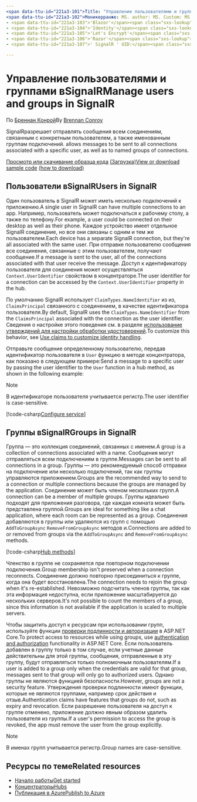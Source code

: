 ```yaml
---
<span data-ttu-id="221a3-101">Title: "Управление пользователями и группами в SignalR " Автор: описание: "Общие сведения о ASP.NET Core SignalR управлении пользователями и группами."</span><span class="sxs-lookup"><span data-stu-id="221a3-101">title: 'Manage users and groups in SignalR' author: description: 'Overview of ASP.NET Core SignalR User and Group management.'</span></span>
<span data-ttu-id="221a3-102">Моникерранже: MS. author: MS. Custom: MS. Дата: нет-Loc:</span><span class="sxs-lookup"><span data-stu-id="221a3-102">monikerRange: ms.author: ms.custom: ms.date: no-loc:</span></span>
- <span data-ttu-id="221a3-103">'Blazor'</span><span class="sxs-lookup"><span data-stu-id="221a3-103">'Blazor'</span></span>
- <span data-ttu-id="221a3-104">'Identity'</span><span class="sxs-lookup"><span data-stu-id="221a3-104">'Identity'</span></span>
- <span data-ttu-id="221a3-105">'Let's Encrypt'</span><span class="sxs-lookup"><span data-stu-id="221a3-105">'Let's Encrypt'</span></span>
- <span data-ttu-id="221a3-106">'Razor'</span><span class="sxs-lookup"><span data-stu-id="221a3-106">'Razor'</span></span>
- <span data-ttu-id="221a3-107">' SignalR ' UID:</span><span class="sxs-lookup"><span data-stu-id="221a3-107">'SignalR' uid:</span></span> 

---
```


# <a name="manage-users-and-groups-in-signalr"></a><span data-ttu-id="221a3-108">Управление пользователями и группами вSignalR</span><span class="sxs-lookup"><span data-stu-id="221a3-108">Manage users and groups in SignalR</span></span>

<span data-ttu-id="221a3-109">По [Бреннан Конрой](https://github.com/BrennanConroy)</span><span class="sxs-lookup"><span data-stu-id="221a3-109">By [Brennan Conroy](https://github.com/BrennanConroy)</span></span>

SignalR<span data-ttu-id="221a3-110">разрешает отправлять сообщения всем соединениям, связанным с конкретным пользователем, а также именованным группам подключений.</span><span class="sxs-lookup"><span data-stu-id="221a3-110"> allows messages to be sent to all connections associated with a specific user, as well as to named groups of connections.</span></span>

<span data-ttu-id="221a3-111">[Просмотр или скачивание образца кода](https://github.com/dotnet/AspNetCore.Docs/tree/master/aspnetcore/signalr/groups/sample/) [(Загрузка)](xref:index#how-to-download-a-sample)</span><span class="sxs-lookup"><span data-stu-id="221a3-111">[View or download sample code](https://github.com/dotnet/AspNetCore.Docs/tree/master/aspnetcore/signalr/groups/sample/) [(how to download)](xref:index#how-to-download-a-sample)</span></span>

## <a name="users-in-signalr"></a><span data-ttu-id="221a3-112">Пользователи вSignalR</span><span class="sxs-lookup"><span data-stu-id="221a3-112">Users in SignalR</span></span>

<span data-ttu-id="221a3-113">Один пользователь в SignalR может иметь несколько подключений к приложению.</span><span class="sxs-lookup"><span data-stu-id="221a3-113">A single user in SignalR can have multiple connections to an app.</span></span> <span data-ttu-id="221a3-114">Например, пользователь может подключаться к рабочему столу, а также по телефону.</span><span class="sxs-lookup"><span data-stu-id="221a3-114">For example, a user could be connected on their desktop as well as their phone.</span></span> <span data-ttu-id="221a3-115">Каждое устройство имеет отдельное SignalR соединение, но все они связаны с одним и тем же пользователем.</span><span class="sxs-lookup"><span data-stu-id="221a3-115">Each device has a separate SignalR connection, but they're all associated with the same user.</span></span> <span data-ttu-id="221a3-116">При отправке пользователю сообщения все соединения, связанные с этим пользователем, получают сообщение.</span><span class="sxs-lookup"><span data-stu-id="221a3-116">If a message is sent to the user, all of the connections associated with that user receive the message.</span></span> <span data-ttu-id="221a3-117">Доступ к идентификатору пользователя для соединения может осуществляться `Context.UserIdentifier` свойством в концентраторе.</span><span class="sxs-lookup"><span data-stu-id="221a3-117">The user identifier for a connection can be accessed by the `Context.UserIdentifier` property in the hub.</span></span>

<span data-ttu-id="221a3-118">По умолчанию SignalR использует `ClaimTypes.NameIdentifier` из из, `ClaimsPrincipal` связанного с соединением, в качестве идентификатора пользователя.</span><span class="sxs-lookup"><span data-stu-id="221a3-118">By default, SignalR uses the `ClaimTypes.NameIdentifier` from the `ClaimsPrincipal` associated with the connection as the user identifier.</span></span> <span data-ttu-id="221a3-119">Сведения о настройке этого поведения см. в разделе [использование утверждений для настройки обработки удостоверений](xref:signalr/authn-and-authz#use-claims-to-customize-identity-handling).</span><span class="sxs-lookup"><span data-stu-id="221a3-119">To customize this behavior, see [Use claims to customize identity handling](xref:signalr/authn-and-authz#use-claims-to-customize-identity-handling).</span></span>

<span data-ttu-id="221a3-120">Отправьте сообщение определенному пользователю, передав идентификатор пользователя в `User` функцию в методе концентратора, как показано в следующем примере:</span><span class="sxs-lookup"><span data-stu-id="221a3-120">Send a message to a specific user by passing the user identifier to the `User` function in a hub method, as shown in the following example:</span></span>

> [!NOTE]
> <span data-ttu-id="221a3-121">В идентификаторе пользователя учитывается регистр.</span><span class="sxs-lookup"><span data-stu-id="221a3-121">The user identifier is case-sensitive.</span></span>

[!code-csharp[Configure service](groups/sample/Hubs/ChatHub.cs?range=29-32)]

## <a name="groups-in-signalr"></a><span data-ttu-id="221a3-122">Группы вSignalR</span><span class="sxs-lookup"><span data-stu-id="221a3-122">Groups in SignalR</span></span>

<span data-ttu-id="221a3-123">Группа — это коллекция соединений, связанных с именем.</span><span class="sxs-lookup"><span data-stu-id="221a3-123">A group is a collection of connections associated with a name.</span></span> <span data-ttu-id="221a3-124">Сообщения могут отправляться всем подключениям в группе.</span><span class="sxs-lookup"><span data-stu-id="221a3-124">Messages can be sent to all connections in a group.</span></span> <span data-ttu-id="221a3-125">Группы — это рекомендуемый способ отправки на подключение или несколько подключений, так как группы управляются приложением.</span><span class="sxs-lookup"><span data-stu-id="221a3-125">Groups are the recommended way to send to a connection or multiple connections because the groups are managed by the application.</span></span> <span data-ttu-id="221a3-126">Соединение может быть членом нескольких групп.</span><span class="sxs-lookup"><span data-stu-id="221a3-126">A connection can be a member of multiple groups.</span></span> <span data-ttu-id="221a3-127">Группы идеально подходят для приложения разговора, где каждая комната может быть представлена группой.</span><span class="sxs-lookup"><span data-stu-id="221a3-127">Groups are ideal for something like a chat application, where each room can be represented as a group.</span></span> <span data-ttu-id="221a3-128">Соединения добавляются в группы или удаляются из групп с помощью `AddToGroupAsync` `RemoveFromGroupAsync` методов и.</span><span class="sxs-lookup"><span data-stu-id="221a3-128">Connections are added to or removed from groups via the `AddToGroupAsync` and `RemoveFromGroupAsync` methods.</span></span>

[!code-csharp[Hub methods](groups/sample/Hubs/ChatHub.cs?range=15-27)]

<span data-ttu-id="221a3-129">Членство в группе не сохраняется при повторном подключении подключения.</span><span class="sxs-lookup"><span data-stu-id="221a3-129">Group membership isn't preserved when a connection reconnects.</span></span> <span data-ttu-id="221a3-130">Соединение должно повторно присоединиться к группе, когда она будет восстановлена.</span><span class="sxs-lookup"><span data-stu-id="221a3-130">The connection needs to rejoin the group when it's re-established.</span></span> <span data-ttu-id="221a3-131">Невозможно подсчитать членов группы, так как эта информация недоступна, если приложение масштабируется до нескольких серверов.</span><span class="sxs-lookup"><span data-stu-id="221a3-131">It's not possible to count the members of a group, since this information is not available if the application is scaled to multiple servers.</span></span>

<span data-ttu-id="221a3-132">Чтобы защитить доступ к ресурсам при использовании групп, используйте функции [проверки подлинности и авторизации](xref:signalr/authn-and-authz) в ASP.NET Core.</span><span class="sxs-lookup"><span data-stu-id="221a3-132">To protect access to resources while using groups, use [authentication and authorization](xref:signalr/authn-and-authz) functionality in ASP.NET Core.</span></span> <span data-ttu-id="221a3-133">Если пользователь добавлен в группу только в том случае, если учетные данные действительны для этой группы, сообщения, отправленные в эту группу, будут отправляться только полномочным пользователям.</span><span class="sxs-lookup"><span data-stu-id="221a3-133">If a user is added to a group only when the credentials are valid for that group, messages sent to that group will only go to authorized users.</span></span> <span data-ttu-id="221a3-134">Однако группы не являются функцией безопасности.</span><span class="sxs-lookup"><span data-stu-id="221a3-134">However, groups are not a security feature.</span></span> <span data-ttu-id="221a3-135">Утверждения проверки подлинности имеют функции, которые не являются группами, например срок действия и отзыв.</span><span class="sxs-lookup"><span data-stu-id="221a3-135">Authentication claims have features that groups do not, such as expiry and revocation.</span></span> <span data-ttu-id="221a3-136">Если разрешение пользователя на доступ к группе отменено, приложение должно явным образом удалить пользователя из группы.</span><span class="sxs-lookup"><span data-stu-id="221a3-136">If a user's permission to access the group is revoked, the app must remove the user from the group explicitly.</span></span>

> [!NOTE]
> <span data-ttu-id="221a3-137">В именах групп учитывается регистр.</span><span class="sxs-lookup"><span data-stu-id="221a3-137">Group names are case-sensitive.</span></span>

## <a name="related-resources"></a><span data-ttu-id="221a3-138">Ресурсы по теме</span><span class="sxs-lookup"><span data-stu-id="221a3-138">Related resources</span></span>

* [<span data-ttu-id="221a3-139">Начало работы</span><span class="sxs-lookup"><span data-stu-id="221a3-139">Get started</span></span>](xref:tutorials/signalr)
* [<span data-ttu-id="221a3-140">Концентраторы</span><span class="sxs-lookup"><span data-stu-id="221a3-140">Hubs</span></span>](xref:signalr/hubs)
* [<span data-ttu-id="221a3-141">Публикация в Azure</span><span class="sxs-lookup"><span data-stu-id="221a3-141">Publish to Azure</span></span>](xref:signalr/publish-to-azure-web-app)
